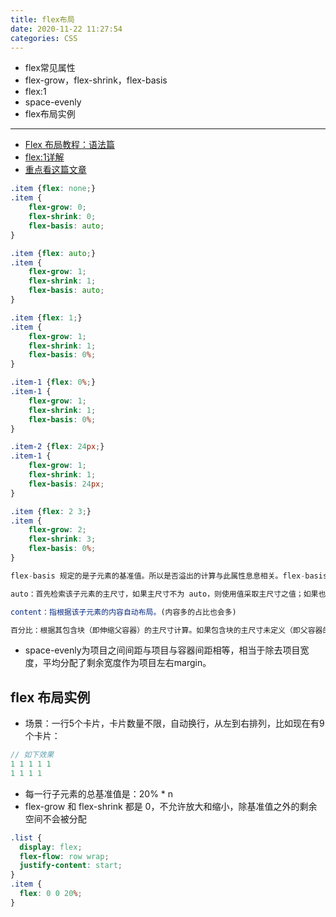```yaml
---
title: flex布局
date: 2020-11-22 11:27:54
categories: CSS
---
```


* flex常见属性
* flex-grow，flex-shrink，flex-basis
* flex:1
* space-evenly
* flex布局实例

****

* [Flex 布局教程：语法篇](http://www.ruanyifeng.com/blog/2015/07/flex-grammar.html)
* [flex:1详解](https://blog.csdn.net/qq_40138556/article/details/103967529)
* [重点看这篇文章](https://blog.csdn.net/u012260238/article/details/86656175)

```css
.item {flex: none;}
.item {
    flex-grow: 0;
    flex-shrink: 0;
    flex-basis: auto;
}
```

```css
.item {flex: auto;}
.item {
    flex-grow: 1;
    flex-shrink: 1;
    flex-basis: auto;
}
```

```css
.item {flex: 1;}
.item {
    flex-grow: 1;
    flex-shrink: 1;
    flex-basis: 0%;
}
```

```css
.item-1 {flex: 0%;}
.item-1 {
    flex-grow: 1;
    flex-shrink: 1;
    flex-basis: 0%;
}

.item-2 {flex: 24px;}
.item-1 {
    flex-grow: 1;
    flex-shrink: 1;
    flex-basis: 24px;
}
```

```css
.item {flex: 2 3;}
.item {
    flex-grow: 2;
    flex-shrink: 3;
    flex-basis: 0%;
}
```

```js
flex-basis 规定的是子元素的基准值。所以是否溢出的计算与此属性息息相关。flex-basis 规定的范围取决于 box-sizing。这里主要讨论以下 flex-basis 的取值情况：

auto：首先检索该子元素的主尺寸，如果主尺寸不为 auto，则使用值采取主尺寸之值；如果也是 auto，则使用值为 content。

content：指根据该子元素的内容自动布局。(内容多的占比也会多)

百分比：根据其包含块（即伸缩父容器）的主尺寸计算。如果包含块的主尺寸未定义（即父容器的主尺寸取决于子元素），则计算结果和设为 auto 一样。
```

* space-evenly为项目之间间距与项目与容器间距相等，相当于除去项目宽度，平均分配了剩余宽度作为项目左右margin。

## flex 布局实例

* 场景：一行5个卡片，卡片数量不限，自动换行，从左到右排列，比如现在有9个卡片：

```js
// 如下效果
1 1 1 1 1
1 1 1 1
```

* 每一行子元素的总基准值是：20% * n
* flex-grow 和 flex-shrink 都是 0，不允许放大和缩小，除基准值之外的剩余空间不会被分配

```css
.list {
  display: flex;
  flex-flow: row wrap;
  justify-content: start;
}
.item {
  flex: 0 0 20%;
}
```



  